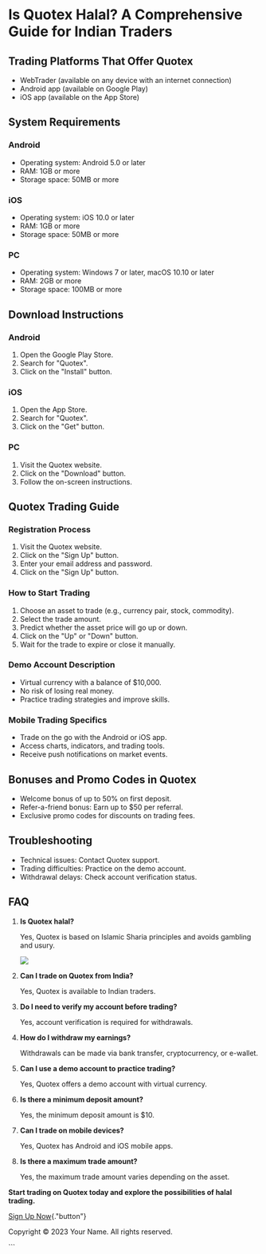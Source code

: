 # Is Quotex Halal? A Comprehensive Guide for Indian Traders

## Trading Platforms That Offer Quotex

-   WebTrader (available on any device with an internet connection)
-   Android app (available on Google Play)
-   iOS app (available on the App Store)

## System Requirements

### Android

-   Operating system: Android 5.0 or later
-   RAM: 1GB or more
-   Storage space: 50MB or more

### iOS

-   Operating system: iOS 10.0 or later
-   RAM: 1GB or more
-   Storage space: 50MB or more

### PC

-   Operating system: Windows 7 or later, macOS 10.10 or later
-   RAM: 2GB or more
-   Storage space: 100MB or more

## Download Instructions

### Android

1.  Open the Google Play Store.
2.  Search for "Quotex".
3.  Click on the "Install" button.

### iOS

1.  Open the App Store.
2.  Search for "Quotex".
3.  Click on the "Get" button.

### PC

1.  Visit the Quotex website.
2.  Click on the "Download" button.
3.  Follow the on-screen instructions.

## Quotex Trading Guide

### Registration Process

1.  Visit the Quotex website.
2.  Click on the "Sign Up" button.
3.  Enter your email address and password.
4.  Click on the "Sign Up" button.

### How to Start Trading

1.  Choose an asset to trade (e.g., currency pair, stock, commodity).
2.  Select the trade amount.
3.  Predict whether the asset price will go up or down.
4.  Click on the "Up" or "Down" button.
5.  Wait for the trade to expire or close it manually.

### Demo Account Description

-   Virtual currency with a balance of \$10,000.
-   No risk of losing real money.
-   Practice trading strategies and improve skills.

### Mobile Trading Specifics

-   Trade on the go with the Android or iOS app.
-   Access charts, indicators, and trading tools.
-   Receive push notifications on market events.

## Bonuses and Promo Codes in Quotex

-   Welcome bonus of up to 50% on first deposit.
-   Refer-a-friend bonus: Earn up to \$50 per referral.
-   Exclusive promo codes for discounts on trading fees.

## Troubleshooting

-   Technical issues: Contact Quotex support.
-   Trading difficulties: Practice on the demo account.
-   Withdrawal delays: Check account verification status.

## FAQ

1.  **Is Quotex halal?**

    Yes, Quotex is based on Islamic Sharia principles and avoids
    gambling and usury.

    [![](https://static.quotex.io/files/4_en/300_250.jpg)](https://traff.sbs/brokerqxlid)

2.  **Can I trade on Quotex from India?**

    Yes, Quotex is available to Indian traders.

3.  **Do I need to verify my account before trading?**

    Yes, account verification is required for withdrawals.

4.  **How do I withdraw my earnings?**

    Withdrawals can be made via bank transfer, cryptocurrency, or
    e-wallet.

5.  **Can I use a demo account to practice trading?**

    Yes, Quotex offers a demo account with virtual currency.

6.  **Is there a minimum deposit amount?**

    Yes, the minimum deposit amount is \$10.

7.  **Can I trade on mobile devices?**

    Yes, Quotex has Android and iOS mobile apps.

8.  **Is there a maximum trade amount?**

    Yes, the maximum trade amount varies depending on the asset.

**Start trading on Quotex today and explore the possibilities of halal
trading.**

[Sign Up
Now](\%22https://broker-qx.pro/sign-up/?lid=1102511\%22){."button"}

Copyright © 2023 Your Name. All rights reserved.

\`\`\`

